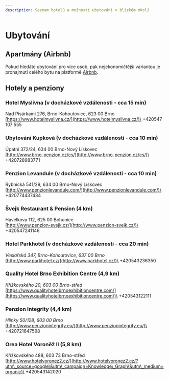 ```yaml
---
description: Seznam hotelů a možností ubytování v blízkém okolí
---
```


# Ubytování

## Apartmány (Airbnb)

Pokud hledáte ubytování pro více osob, pak nejekonomičtější variantou je pronajmutí celého bytu na platformě [Airbnb](https://www.airbnb.cz/).

## Hotely a penziony

### **Hotel Myslivna (v docházkové vzdálenosti - cca 15 min)**

Nad Pisárkami 276, Brno-Kohoutovice, 623 00 Brno\
&#x20;[https://www.hotelmyslivna.cz/](https://www.hotelmyslivna.cz/)\
&#x20;\+420547 107 555&#x20;

### **Ubytování Kupková (v docházkové vzdálenosti - cca 10 min)**

Úpatní 372/24, 634 00 Brno-Nový Lískovec\
&#x20;[http://www.brno-penzion.cz/cs/](http://www.brno-penzion.cz/cs/)\
\+420728983771&#x20;

### **Penzion Levandule (v docházkové vzdálenosti - cca 10 min)**

Rybnická 541/29, 634 00 Brno-Nový Lískovec\
&#x20;[http://www.penzionlevandule.com/](http://www.penzionlevandule.com/)\
\+420774437434

### **Švejk Restaurant & Pension (4 km)**

Havelkova 112, 625 00 Bohunice\
&#x20;[http://www.penzion-svejk.cz/](http://www.penzion-svejk.cz/)\
&#x20;\+420547241146

### **Hotel Parkhotel (v docházkové vzdálenosti - cca 20 min)**

_Veslařská 347, Brno-Kohoutovice, 637 00 Brno_\
[http://www.parkhotel.cz/](http://www.parkhotel.cz/)\
\+420543236350

### **Quality Hotel Brno Exhibition Centre (4,9 km)**

_Křížkovského 20, 603 00 Brno-střed_\
[https://www.qualityhotelbrnoexhibitioncentre.com/](https://www.qualityhotelbrnoexhibitioncentre.com/)\
\+420543122111

### **Penzion Integrity (4,4 km)**

_Hlinky 50/128, 603 00 Brno_ \
[http://www.penzionintegrity.eu/](http://www.penzionintegrity.eu/)\
\+420721647598

### **Orea Hotel Voroněž II (5,8 km)**

Křížkovského 488, 603 73 Brno-střed\
&#x20;[http://www.hotelvoronez2.cz/](http://www.hotelvoronez2.cz/?utm\_source=google\&utm\_campaign=Knowledge\_Graph\&utm\_medium=organic)\
&#x20;\+420543142020

##

##
